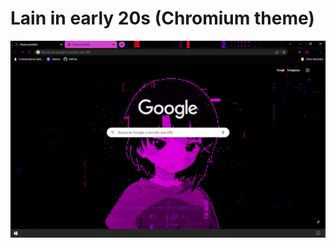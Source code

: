 # Lain in early 20s (Chromium theme)  
  
![](/Chromium%20themes/Lain%20in%20early%2020s%20-%20theme/Chrome%20store%20images/Captura%20de%20pantalla%201.png)
